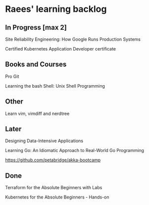 # Raees' learning backlog

## In Progress [max 2]
Site Reliability Engineering: How Google Runs Production Systems

Certified Kubernetes Application Developer certificate

## Books and Courses
Pro Git

Learning the bash Shell: Unix Shell Programming

## Other
Learn vim, vimdiff and nerdtree

## Later
Designing Data-Intensive Applications

Learning Go: An Idiomatic Approach to Real-World Go Programming

https://github.com/petabridge/akka-bootcamp

## Done
Terraform for the Absolute Beginners with Labs

Kubernetes for the Absolute Beginners - Hands-on
